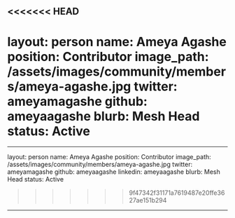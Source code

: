 <<<<<<< HEAD
---
layout: person
name: Ameya Agashe
position: Contributor
image_path: /assets/images/community/members/ameya-agashe.jpg
twitter: ameyamagashe
github: ameyaagashe
blurb: Mesh Head
status: Active
=======
---
layout: person
name: Ameya Agashe
position: Contributor
image_path: /assets/images/community/members/ameya-agashe.jpg
twitter: ameyamagashe
github: ameyaagashe
linkedin: ameyaagashe
blurb: Mesh Head
status: Active
>>>>>>> 9f47342f31171a7619487e20ffe3627ae151b294
---